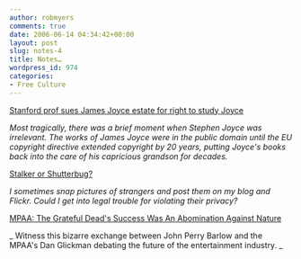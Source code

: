 ```yaml
---
author: robmyers
comments: true
date: 2006-06-14 04:34:42+00:00
layout: post
slug: notes-4
title: Notes…
wordpress_id: 974
categories:
- Free Culture
---
```


[Stanford prof sues James Joyce estate for right to study Joyce](http://www.boingboing.net/2006/06/12/stanford_prof_sues_j.html)  
  
_Most tragically, there was a brief moment when Stephen Joyce was irrelevant. The works of James Joyce were in the public domain until the EU copyright directive extended copyright by 20 years, putting Joyce's books back into the care of his capricious grandson for decades._  
  
[Stalker or Shutterbug?](http://www.wired.com/wired/archive/14.05/start.html?pg=10)  
  
_I sometimes snap pictures of strangers and post them on my blog and Flickr. Could I get into legal trouble for violating their privacy?_  
  
[MPAA: The Grateful Dead's Success Was An Abomination Against Nature](http://techdirt.com/articles/20060609/1126254.shtml)  
  
_ Witness this bizarre exchange between John Perry Barlow and the MPAA's Dan Glickman debating the future of the entertainment industry. _  


